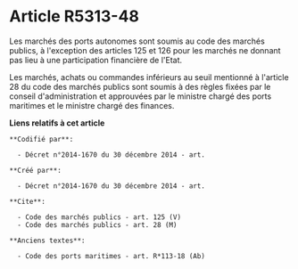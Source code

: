 # Article R5313-48

Les marchés des ports autonomes sont soumis au code des marchés publics, à l'exception des articles 125 et 126 pour les
marchés ne donnant pas lieu à une participation financière de l'Etat. 

Les marchés, achats ou commandes inférieurs au seuil mentionné à l'article 28 du code des marchés publics sont soumis à des
règles fixées par le conseil d'administration et approuvées par le ministre chargé des ports maritimes et le ministre chargé
des finances.

**Liens relatifs à cet article**

	**Codifié par**:

	  - Décret n°2014-1670 du 30 décembre 2014 - art.

	**Créé par**:

	  - Décret n°2014-1670 du 30 décembre 2014 - art.

	**Cite**:

	  - Code des marchés publics - art. 125 (V)
	  - Code des marchés publics - art. 28 (M)

	**Anciens textes**:

	  - Code des ports maritimes - art. R*113-18 (Ab)
